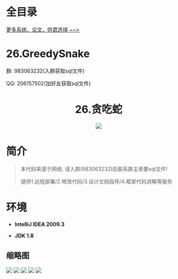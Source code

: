 # 全目录

[更多系统、论文，供君选择 ~~>](https://www.yuque.com/wisebit/blog)

# 26.GreedySnake

<p>群: 983063232(入群获取sql文件)</p>
<p>QQ: 206157502(加好友获取sql文件)</p>

<p><h1 align="center">26.贪吃蛇</h1></p>


<p align="center"><img src="https://img.shields.io/badge/jdk-1.8-orange.svg"/></p>

# 简介

> 本代码来源于网络, 请入群(983063232)后联系群主索要sql文件!
>
> 提供1.远程部署/2.修改代码/3.设计文档指导/4.框架代码讲解等服务


# 环境

- <b>IntelliJ IDEA 2009.3</b>

- <b>JDK 1.8</b>


## 缩略图

![](https://bitwise.oss-cn-heyuan.aliyuncs.com/2024/9/10/c1033582-73ef-4296-afda-a39f8232ff3e.png)
![](https://bitwise.oss-cn-heyuan.aliyuncs.com/2024/9/10/60b3e4be-5c03-4f1b-b71d-98d1848ed1af.png)
![](https://bitwise.oss-cn-heyuan.aliyuncs.com/2024/9/10/75d9ccfd-f32e-4b6f-9feb-7f0656466b94.png)
![](https://bitwise.oss-cn-heyuan.aliyuncs.com/2024/9/10/ade6e52c-656b-4187-8a45-e31826722d0c.png)
![](https://bitwise.oss-cn-heyuan.aliyuncs.com/2024/9/10/8c62ddbf-4940-4c1c-8ce2-7c93e372e692.png)
